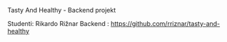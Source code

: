 Tasty And Healthy - Backend projekt

Studenti: Rikardo Rižnar
Backend : https://github.com/rriznar/tasty-and-healthy